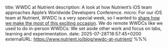 title: WWDC at Nutrient
description: A look at how Nutrient’s iOS team approaches Apple’s Worldwide Developers Conference.
micro: For our iOS team at Nutrient, WWDC is a very special week, so I wanted to [share how we make the most of this exciting occasion](). We do remote WWDCs like we used to do in-person WWDCs: We set aside other work and focus on labs, learning and experimentation.
date: 2025-07-28T18:57:45+0200
externalURL: https://www.nutrient.io/blog/wwdc-at-nutrient/
%%%
